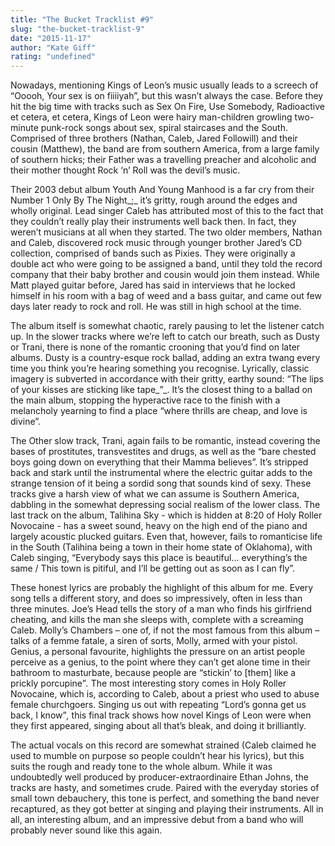 ```yaml
---
title: "The Bucket Tracklist #9"
slug: "the-bucket-tracklist-9"
date: "2015-11-17"
author: "Kate Giff"
rating: "undefined"
---
```


Nowadays, mentioning Kings of Leon’s music usually leads to a screech of “Ooooh, Your sex is on fiiiiyah”, but this wasn’t always the case. Before they hit the big time with tracks such as Sex On Fire, Use Somebody, Radioactive et cetera, et cetera, Kings of Leon were hairy man-children growling two-minute punk-rock songs about sex, spiral staircases and the South. Comprised of three brothers (Nathan, Caleb, Jared Followill) and their cousin (Matthew), the band are from southern America, from a large family of southern hicks; their Father was a travelling preacher and alcoholic and their mother thought Rock ‘n’ Roll was the devil’s music.

Their 2003 debut album Youth And Young Manhood is a far cry from their Number 1 Only By The Night_;_ it’s gritty, rough around the edges and wholly original. Lead singer Caleb has attributed most of this to the fact that they couldn’t really play their instruments well back then. In fact, they weren’t musicians at all when they started. The two older members, Nathan and Caleb, discovered rock music through younger brother Jared’s CD collection, comprised of bands such as Pixies. They were originally a double act who were going to be assigned a band, until they told the record company that their baby brother and cousin would join them instead. While Matt played guitar before, Jared has said in interviews that he locked himself in his room with a bag of weed and a bass guitar, and came out few days later ready to rock and roll. He was still in high school at the time.

The album itself is somewhat chaotic, rarely pausing to let the listener catch up. In the slower tracks where we’re left to catch our breath, such as Dusty or Trani, there is none of the romantic crooning that you’d find on later albums. Dusty is a country-esque rock ballad, adding an extra twang every time you think you’re hearing something you recognise. Lyrically, classic imagery is subverted in accordance with their gritty, earthy sound: “The lips of your kisses are sticking like tape_”_. It’s the closest thing to a ballad on the main album, stopping the hyperactive race to the finish with a melancholy yearning to find a place “where thrills are cheap, and love is divine”.

The Other slow track, Trani, again fails to be romantic, instead covering the bases of prostitutes, transvestites and drugs, as well as the “bare chested boys going down on everything that their Mamma believes”. It’s stripped back and stark until the instrumental where the electric guitar adds to the strange tension of it being a sordid song that sounds kind of sexy. These tracks give a harsh view of what we can assume is Southern America, dabbling in the somewhat depressing social realism of the lower class. The last track on the album, Talihina Sky - which is hidden at 8:20 of Holy Roller Novocaine - has a sweet sound, heavy on the high end of the piano and largely acoustic plucked guitars. Even that, however, fails to romanticise life in the South (Talihina being a town in their home state of Oklahoma), with Caleb singing, “Everybody says this place is beautiful… everything’s the same / This town is pitiful, and I’ll be getting out as soon as I can fly”.

These honest lyrics are probably the highlight of this album for me. Every song tells a different story, and does so impressively, often in less than three minutes. Joe’s Head tells the story of a man who finds his girlfriend cheating, and kills the man she sleeps with, complete with a screaming Caleb. Molly’s Chambers – one of, if not the most famous from this album – talks of a femme fatale, a siren of sorts, Molly, armed with your pistol. Genius, a personal favourite, highlights the pressure on an artist people perceive as a genius, to the point where they can’t get alone time in their bathroom to masturbate, because people are “stickin’ to \[them\] like a prickly porcupine”_._ The most interesting story comes in Holy Roller Novocaine, which is, according to Caleb, about a priest who used to abuse female churchgoers. Singing us out with repeating “Lord’s gonna get us back, I know”_,_ this final track shows how novel Kings of Leon were when they first appeared, singing about all that’s bleak, and doing it brilliantly.

The actual vocals on this record are somewhat strained (Caleb claimed he used to mumble on purpose so people couldn’t hear his lyrics), but this suits the rough and ready tone to the whole album. While it was undoubtedly well produced by producer-extraordinaire Ethan Johns, the tracks are hasty, and sometimes crude. Paired with the everyday stories of small town debauchery, this tone is perfect, and something the band never recaptured, as they got better at singing and playing their instruments. All in all, an interesting album, and an impressive debut from a band who will probably never sound like this again.
